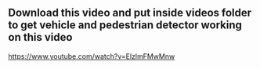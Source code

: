 ## Download this video and put inside videos folder to get vehicle and pedestrian detector working on this video
<a href="https://www.youtube.com/watch?v=ElzlmFMwMnw">https://www.youtube.com/watch?v=ElzlmFMwMnw</a>